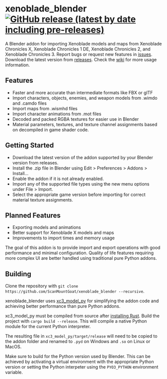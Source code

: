 # xenoblade_blender [![GitHub release (latest by date including pre-releases)](https://img.shields.io/github/v/release/ScanMountGoat/xenoblade_blender?include_prereleases)](https://github.com/ScanMountGoat/xenoblade_blender/releases/latest)
A Blender addon for importing Xenoblade models and maps from Xenoblade Chronicles X, Xenoblade Chronicles 1 DE, Xenoblade Chronicles 2, and Xenoblade Chronicles 3. Report bugs or request new features in [issues](https://github.com/ScanMountGoat/xenoblade_blender/issues). Download the latest version from [releases](https://github.com/ScanMountGoat/xenoblade_blender/releases). Check the [wiki](https://github.com/ScanMountGoat/xenoblade_blender/wiki) for more usage information.

## Features
* Faster and more accurate than intermediate formats like FBX or glTF
* Import characters, objects, enemies, and weapon models from .wimdo and .camdo files
* Import maps from .wismhd files
* Import character animations from .mot files
* Decoded and packed RGBA textures for easier use in Blender
* Material parameters, textures, and texture channel assignments based on decompiled in game shader code.

## Getting Started
* Download the latest version of the addon supported by your Blender version from releases.
* Install the .zip file in Blender using Edit > Preferences > Addons > Install...
* Enable the addon if it is not already enabled.
* Import any of the supported file types using the new menu options under File > Import.
* Select the appropriate game version before importing for correct material texture assignments.

## Planned Features
* Exporting models and animations
* Better support for Xenoblade X models and maps
* Improvements to import times and memory usage

The goal of this addon is to provide import and export operations with good performance and minimal configuration. Quality of life features requiring more complex UI are better handled using traditional pure Python addons.

## Building
Clone the repository with `git clone https://github.com/ScanMountGoat/xenoblade_blender --recursive`. 

xenoblade_blender uses [xc3_model_py](https://github.com/ScanMountGoat/xc3_model_py) for simplifying the addon code and achieving better performance than pure Python addons. 

xc3_model_py must be compiled from source after [installing Rust](https://www.rust-lang.org/tools/install). Build the project with `cargo build --release`. This will compile a native Python module for the current Python interpreter. 

The resulting file in `xc3_model_py/target/release` will need to be copied to the addon folder and renamed to `.pyd` on Windows and `.so` on Linux or MacOS. 

Make sure to build for the Python version used by Blender. This can be achieved by activating a virtual environment with the appropriate Python version or setting the Python interpeter using the `PYO3_PYTHON` environment variable.
